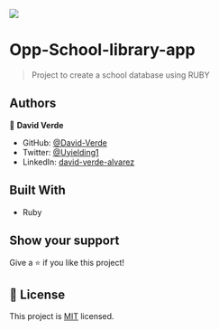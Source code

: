 ![](https://img.shields.io/badge/Microverse-blueviolet)
# Opp-School-library-app
> Project to create a school database using RUBY
## Authors
👤 **David Verde**
- GitHub: [@David-Verde](https://github.com/David-Verde)
- Twitter: [@Uyielding1](https://twitter.com/UnyieldingOne)
- LinkedIn: [david-verde-alvarez](https://www.linkedin.com/in/david-verde-alvarez/)
## Built With
- Ruby
## Show your support
Give a ⭐️ if you like this project!
## 📝 License
This project is [MIT](./MIT.md) licensed.
